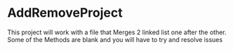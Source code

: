 # AddRemoveProject
This project will work with a file that Merges 2 linked list one after the other.
Some of the Methods are blank and you will have to try and resolve issues
